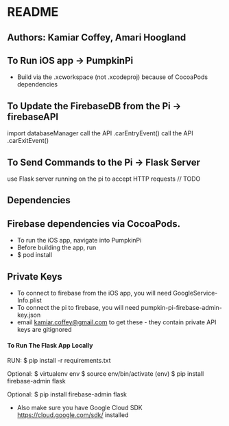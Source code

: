 # README

## Authors: Kamiar Coffey, Amari Hoogland

## To Run iOS app -> PumpkinPi
* Build via the .xcworkspace (not .xcodeproj) because of CocoaPods dependencies

## To Update the FirebaseDB from the Pi -> firebaseAPI
import databaseManager
call the API .carEntryEvent()
call the API .carExitEvent()

## To Send Commands to the Pi -> Flask Server
use Flask server running on the pi to accept HTTP requests
// TODO

## Dependencies

## Firebase dependencies via CocoaPods.
* To run the iOS app, navigate into PumpkinPi
* Before building the app, run
* $ pod install

## Private Keys
* To connect to firebase from the iOS app, you will need GoogleService-Info.plist
* To connect the pi to firebase, you will need pumpkin-pi-firebase-admin-key.json
* email kamiar.coffey@gmail.com to get these - they contain private API keys are gitignored


#### To Run The Flask App Locally

RUN:
  $ pip install -r requirements.txt

Optional:
    $ virtualenv env
    $ source env/bin/activate
    (env) $ pip install firebase-admin flask

Optional:
    $ pip install firebase-admin flask


* Also make sure you have Google Cloud SDK https://cloud.google.com/sdk/ installed
